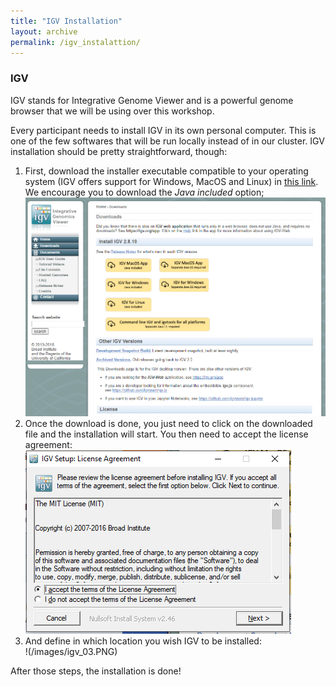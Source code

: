 ```yaml
---
title: "IGV Installation"
layout: archive
permalink: /igv_instalattion/
---  
```


### IGV 

IGV stands for Integrative Genome Viewer and is a powerful genome browser that we will be using over this workshop. 

Every participant needs to install IGV in its own personal computer. This is one of the few softwares that will be run locally instead of in our cluster. IGV installation should be pretty straightforward, though:  

1. First, download the installer executable compatible to your operating system (IGV offers support for Windows, MacOS and Linux) in [this link](https://software.broadinstitute.org/software/igv/download). We encourage you to download the *Java included* option;  
    ![](/images/igv_01.PNG)
2. Once the download is done, you just need to click on the downloaded file and the installation will start. You then need to accept the license agreement:  
    ![](/images/igv_02.PNG)  
3. And define in which location you wish IGV to be installed:  
    !(/images/igv_03.PNG) 
    
After those steps, the installation is done!      
